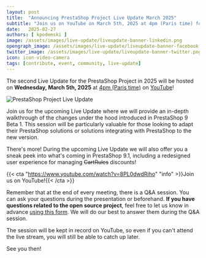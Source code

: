 ```yaml
---
layout: post
title:  "Announcing PrestaShop Project Live Update March 2025"
subtitle: "Join us on YouTube on March 5th, 2025 at 4pm (Paris time) for the next Live Update!"
date:   2025-02-27
authors: [ kpodemski ]
image: /assets/images/live-update/liveupdate-banner-linkedin.png
opengraph_image: /assets/images/live-update/liveupdate-banner-facebook.png
twitter_image: /assets/images/live-update/liveupdate-banner-twitter.png
icon: icon-video-camera
tags: [contribute, event, community, live-update]
---
```


The second Live Update for the PrestaShop Project in 2025 will be hosted on **Wednesday, March 5th, 2025** at [4pm (Paris time)](https://time.is/1600_5_Mar_2025_in_Paris) on [YouTube](https://www.youtube.com/watch?v=8PL0dwdRiho)!

![PrestaShop Project Live Update](/assets/images/live-update/liveupdate-banner-linkedin.png)

Join us for the upcoming Live Update where we will provide an in-depth walkthrough of the changes under the hood introduced in PrestaShop 9 Beta 1. This session will be particularly valuable for those looking to adapt their PrestaShop solutions or solutions integrating with PrestaShop to the new version.

There's more! During the upcoming Live Update we will also offer you a sneak peek into what's coming in PrestaShop 9.1, including a redesigned user experience for managing ~~CartRules~~ discounts!

{{< cta "https://www.youtube.com/watch?v=8PL0dwdRiho" "info" >}}Join us on YouTube!{{< /cta >}} 

Remember that at the end of every meeting, there is a Q&A session. You can ask your questions during the presentation or beforehand.
**If you have questions related to the open source project**, feel free to let us know in advance [using this form](https://forms.gle/FWazuZnXBtFPauFZ7). We will do our best to answer them during the Q&A session.

The session will be kept in record on YouTube, so even if you can't attend the live stream, you will still be able to catch up later.

See you then!

